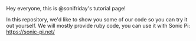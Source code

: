 Hey everyone, this is @sonifriday's tutorial page!

In this repository, we'd like to show you some of our code so you can try it out yourself. We will mostly provide ruby code, you can use it with Sonic Pi: https://sonic-pi.net/
